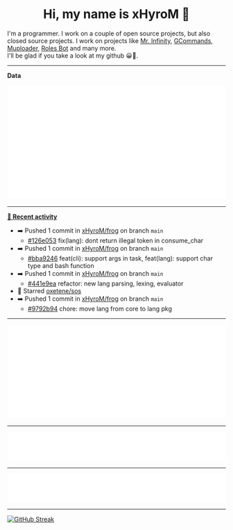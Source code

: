 <p align="center">
    <!-- <img src="https://avatars.githubusercontent.com/u/56601352" width="192" alt="hyro's pfp" /> -->
    <h1 align="center">Hi, my name is xHyroM 👋</h1>
</p>

I'm a programmer. I work on a couple of open source projects, but also closed source projects. I work on projects like [Mr. Infinity](https://discord.com/oauth2/authorize?client_id=720321585625694239&scope=bot%20applications.commands&permissions=8&redirect_uri=https://blobs.gq/imanager&prompt=consent&response_type=code), [GCommands](https://github.com/Garlic-Team/GCommands), [Muploader](https://github.com/xHyroM/Muploader), [Roles Bot](https://github.com/xHyroM/roles-bot) and many more.  
I'll be glad if you take a look at my github 😀👀.

___
**Data**

<img src="https://github.com/xHyroM/xHyroM/blob/master/.cache/base.svg">

___

**[📰 Recent activity](https://github.com/xHyroM)**
* ➡️ Pushed 1 commit in [xHyroM/frog](https://github.com/xHyroM/frog) on branch `main`
  * [#126e053](https://github.com/xHyroM/frog/commit/126e053) fix(lang): dont return illegal token in consume_char
* ➡️ Pushed 1 commit in [xHyroM/frog](https://github.com/xHyroM/frog) on branch `main`
  * [#bba9246](https://github.com/xHyroM/frog/commit/bba9246) feat(cli): support args in task, feat(lang): support char type and bash function
* ➡️ Pushed 1 commit in [xHyroM/frog](https://github.com/xHyroM/frog) on branch `main`
  * [#441e9ea](https://github.com/xHyroM/frog/commit/441e9ea) refactor: new lang parsing, lexing, evaluator
* 🌟 Starred [oxetene/sos](https://github.com/oxetene/sos)
* ➡️ Pushed 1 commit in [xHyroM/frog](https://github.com/xHyroM/frog) on branch `main`
  * [#9792b94](https://github.com/xHyroM/frog/commit/9792b94) chore: move lang from core to lang pkg


___

<img src="https://github.com/xHyroM/xHyroM/blob/master/.cache/isocalendar.svg">

___

<img src="https://github.com/xHyroM/xHyroM/blob/master/.cache/languages.svg">

___

<img src="https://github.com/xHyroM/xHyroM/blob/master/.cache/achievements.svg">

___

[![GitHub Streak](https://github-readme-streak-stats.herokuapp.com?user=xHyroM&theme=dark&hide_border=true&date_format=M%20j%5B%2C%20Y%5D)](https://git.io/streak-stats)
